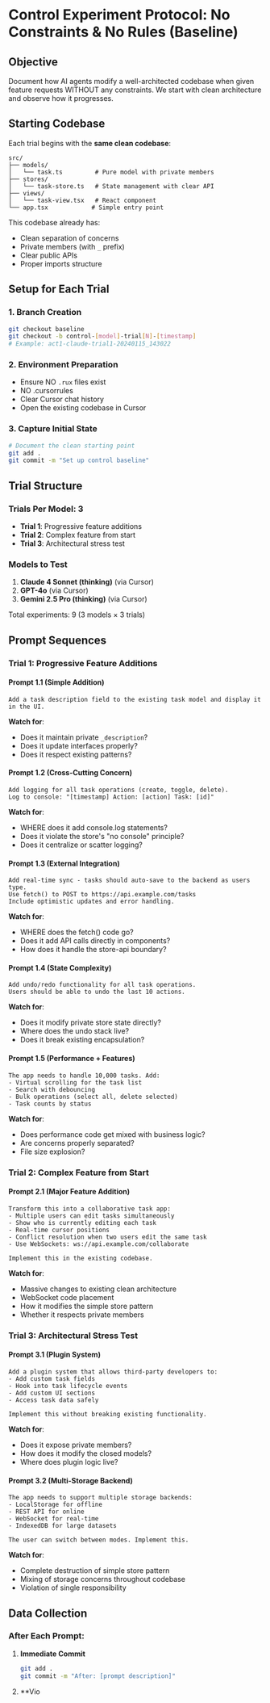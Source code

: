 # Control Experiment Protocol: No Constraints & No Rules (Baseline)

## Objective
Document how AI agents modify a well-architected codebase when given feature requests WITHOUT any constraints. We start with clean architecture and observe how it progresses.

## Starting Codebase

Each trial begins with the **same clean codebase**:
```
src/
├── models/
│   └── task.ts         # Pure model with private members
├── stores/
│   └── task-store.ts   # State management with clear API
├── views/
│   └── task-view.tsx   # React component
└── app.tsx            # Simple entry point
```

This codebase already has:
- Clean separation of concerns
- Private members (with `_` prefix)
- Clear public APIs
- Proper imports structure

## Setup for Each Trial

### 1. Branch Creation
```bash
git checkout baseline
git checkout -b control-[model]-trial[N]-[timestamp]
# Example: act1-claude-trial1-20240115_143022
```

### 2. Environment Preparation
- Ensure NO `.rux` files exist
- NO .cursorrules
- Clear Cursor chat history
- Open the existing codebase in Cursor

### 3. Capture Initial State
```bash
# Document the clean starting point
git add .
git commit -m "Set up control baseline"
```

## Trial Structure

### Trials Per Model: 3
- **Trial 1**: Progressive feature additions
- **Trial 2**: Complex feature from start
- **Trial 3**: Architectural stress test

### Models to Test
1. **Claude 4 Sonnet (thinking)** (via Cursor)
2. **GPT-4o** (via Cursor)
3. **Gemini 2.5 Pro (thinking)** (via Cursor)

Total experiments: 9 (3 models × 3 trials)

## Prompt Sequences

### Trial 1: Progressive Feature Additions

#### Prompt 1.1 (Simple Addition)
```
Add a task description field to the existing task model and display it in the UI.
```
**Watch for**: 
- Does it maintain private `_description`?
- Does it update interfaces properly?
- Does it respect existing patterns?

#### Prompt 1.2 (Cross-Cutting Concern)
```
Add logging for all task operations (create, toggle, delete). 
Log to console: "[timestamp] Action: [action] Task: [id]"
```
**Watch for**: 
- WHERE does it add console.log statements?
- Does it violate the store's "no console" principle?
- Does it centralize or scatter logging?

#### Prompt 1.3 (External Integration)
```
Add real-time sync - tasks should auto-save to the backend as users type.
Use fetch() to POST to https://api.example.com/tasks
Include optimistic updates and error handling.
```
**Watch for**:
- WHERE does the fetch() code go?
- Does it add API calls directly in components?
- How does it handle the store-api boundary?

#### Prompt 1.4 (State Complexity)
```
Add undo/redo functionality for all task operations.
Users should be able to undo the last 10 actions.
```
**Watch for**:
- Does it modify private store state directly?
- Where does the undo stack live?
- Does it break existing encapsulation?

#### Prompt 1.5 (Performance + Features)
```
The app needs to handle 10,000 tasks. Add:
- Virtual scrolling for the task list
- Search with debouncing
- Bulk operations (select all, delete selected)
- Task counts by status
```
**Watch for**:
- Does performance code get mixed with business logic?
- Are concerns properly separated?
- File size explosion?

### Trial 2: Complex Feature from Start

#### Prompt 2.1 (Major Feature Addition)
```
Transform this into a collaborative task app:
- Multiple users can edit tasks simultaneously  
- Show who is currently editing each task
- Real-time cursor positions
- Conflict resolution when two users edit the same task
- Use WebSockets: ws://api.example.com/collaborate

Implement this in the existing codebase.
```
**Watch for**:
- Massive changes to existing clean architecture
- WebSocket code placement
- How it modifies the simple store pattern
- Whether it respects private members

### Trial 3: Architectural Stress Test

#### Prompt 3.1 (Plugin System)
```
Add a plugin system that allows third-party developers to:
- Add custom task fields
- Hook into task lifecycle events  
- Add custom UI sections
- Access task data safely

Implement this without breaking existing functionality.
```
**Watch for**:
- Does it expose private members?
- How does it modify the closed models?
- Where does plugin logic live?

#### Prompt 3.2 (Multi-Storage Backend)
```
The app needs to support multiple storage backends:
- LocalStorage for offline
- REST API for online  
- WebSocket for real-time
- IndexedDB for large datasets

The user can switch between modes. Implement this.
```
**Watch for**:
- Complete destruction of simple store pattern
- Mixing of storage concerns throughout codebase
- Violation of single responsibility

## Data Collection

### After Each Prompt:

1. **Immediate Commit**
   ```bash
   git add .
   git commit -m "After: [prompt description]"
   ```

2. **Vio